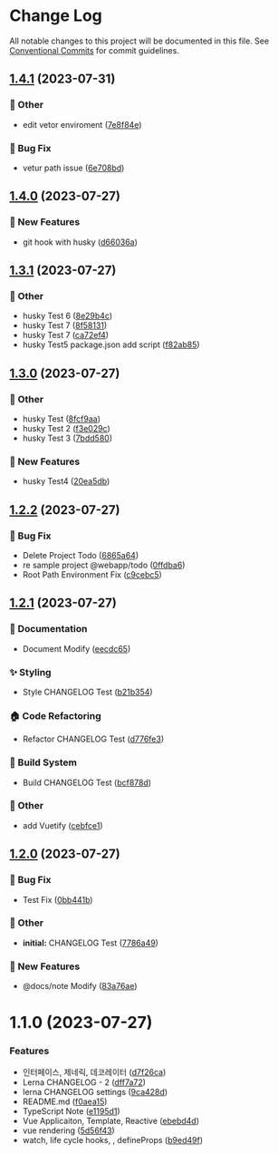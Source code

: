 # Change Log

All notable changes to this project will be documented in this file.
See [Conventional Commits](https://conventionalcommits.org) for commit guidelines.

## [1.4.1](https://github.com/yjw8459/vue-component/compare/v1.4.0...v1.4.1) (2023-07-31)


### :mega: Other

* edit vetor enviroment ([7e8f84e](https://github.com/yjw8459/vue-component/commit/7e8f84e2316ee5bc1c1a7c3839b20666ac9c7c7f))


### :bug: Bug Fix

* vetur path issue ([6e708bd](https://github.com/yjw8459/vue-component/commit/6e708bddcbf58075b05ef2922cc3f6a2d668f2de))



## [1.4.0](https://github.com/yjw8459/vue-component/compare/v1.3.1...v1.4.0) (2023-07-27)


### :rocket: New Features

* git hook with husky ([d66036a](https://github.com/yjw8459/vue-component/commit/d66036a7ce776109eea316d90c37bdbd3e77124c))



## [1.3.1](https://github.com/yjw8459/vue-component/compare/v1.3.0...v1.3.1) (2023-07-27)


### :mega: Other

* husky Test 6 ([8e29b4c](https://github.com/yjw8459/vue-component/commit/8e29b4cd4dd9130dc094d01340574a35d0d1c63a))
* husky Test 7 ([8f58131](https://github.com/yjw8459/vue-component/commit/8f5813158835b2ae41a8da2b95007ff9fb06e6f8))
* husky Test 7 ([ca72ef4](https://github.com/yjw8459/vue-component/commit/ca72ef4d90fb96141984e334e551774dbd6e2b9d))
* husky Test5 package.json add script ([f82ab85](https://github.com/yjw8459/vue-component/commit/f82ab8548b86aba18578a502cfbbd8f742149588))



## [1.3.0](https://github.com/yjw8459/vue-component/compare/v1.2.2...v1.3.0) (2023-07-27)


### :mega: Other

* husky Test ([8fcf9aa](https://github.com/yjw8459/vue-component/commit/8fcf9aa2473bf7f0c519fd72a3c06e2b743ed68a))
* husky Test 2 ([f3e029c](https://github.com/yjw8459/vue-component/commit/f3e029c8feda2260d6df739241ce615326786b4a))
* husky Test 3 ([7bdd580](https://github.com/yjw8459/vue-component/commit/7bdd5809193235ff05427bad04e7ca16c03b0abd))


### :rocket: New Features

* husky Test4 ([20ea5db](https://github.com/yjw8459/vue-component/commit/20ea5dbfab7e7b115c0a5c620ffd970f963eab26))



## [1.2.2](https://github.com/yjw8459/vue-component/compare/v1.2.1...v1.2.2) (2023-07-27)


### :bug: Bug Fix

* Delete Project Todo ([6865a64](https://github.com/yjw8459/vue-component/commit/6865a6478473623d504f306d05d75945788db96a))
* re sample project @webapp/todo ([0ffdba6](https://github.com/yjw8459/vue-component/commit/0ffdba6c894cb48817ee4cf63f3ba0fb114186a4))
* Root Path Environment Fix ([c9cebc5](https://github.com/yjw8459/vue-component/commit/c9cebc5664fa03bbec3dc29921195830e2d8b4da))



## [1.2.1](https://github.com/yjw8459/vue-component/compare/v1.2.0...v1.2.1) (2023-07-27)


### :memo: Documentation

* Document Modify ([eecdc65](https://github.com/yjw8459/vue-component/commit/eecdc6578562927d635f497f5b38bf8716c0714c))


### :sparkles: Styling

* Style CHANGELOG Test ([b21b354](https://github.com/yjw8459/vue-component/commit/b21b3544c151f2b17d6705af792d21a404c4f22b))


### :house: Code Refactoring

* Refactor CHANGELOG Test ([d776fe3](https://github.com/yjw8459/vue-component/commit/d776fe351a13906b52688641f86f61d729bf601f))


### :hammer: Build System

* Build CHANGELOG Test ([bcf878d](https://github.com/yjw8459/vue-component/commit/bcf878d23cc1e50f704cef63b1aa07d238146412))


### :mega: Other

* add Vuetify ([cebfce1](https://github.com/yjw8459/vue-component/commit/cebfce1f1a2c384c46186d2abe925fe4a75ffc39))



## [1.2.0](https://github.com/yjw8459/vue-component/compare/v1.1.0...v1.2.0) (2023-07-27)


### :bug: Bug Fix

* Test Fix ([0bb441b](https://github.com/yjw8459/vue-component/commit/0bb441b84048fecbe569665d45be21588265afd8))


### :mega: Other

* **initial:** CHANGELOG Test ([7786a49](https://github.com/yjw8459/vue-component/commit/7786a4956b169f423a25800daf1bfe59fd2158ae))


### :rocket: New Features

* @docs/note Modify ([83a76ae](https://github.com/yjw8459/vue-component/commit/83a76ae6427df5896e2d3385946c347ad661acdb))



# 1.1.0 (2023-07-27)


### Features

* 인터페이스, 제네릭, 데코레이터 ([d7f26ca](https://github.com/yjw8459/vue-component/commit/d7f26caa4dabc709299d8fda9c7729bb393eeb92))
* Lerna CHANGELOG - 2 ([dff7a72](https://github.com/yjw8459/vue-component/commit/dff7a72870d3e1b17ebf266079f2f329dc5ec6e6))
* lerna CHANGELOG settings ([9ca428d](https://github.com/yjw8459/vue-component/commit/9ca428d56db287b61a232e01525479677ed1a2b5))
* README.md ([f0aea15](https://github.com/yjw8459/vue-component/commit/f0aea156ca67b64e400f7fd5f04468eb3217c42f))
* TypeScript Note ([e1195d1](https://github.com/yjw8459/vue-component/commit/e1195d1f618d74d371e1eb1e3eca556ea320e52a))
* Vue Applicaiton, Template, Reactive ([ebebd4d](https://github.com/yjw8459/vue-component/commit/ebebd4d19d7abaef173056f34815178323598e49))
* vue rendering ([5d56f43](https://github.com/yjw8459/vue-component/commit/5d56f437bb0662ea5596793ace9807372fd946d1))
* watch, life cycle hooks, , defineProps ([b9ed49f](https://github.com/yjw8459/vue-component/commit/b9ed49faf7afa499d5ffbeb9fa6fb4e3699ffa63))
